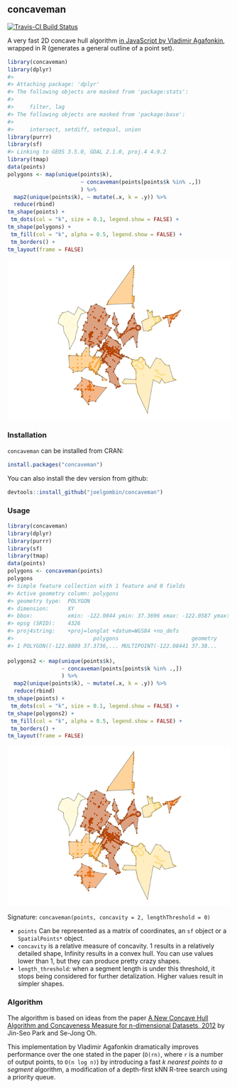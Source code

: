 <!-- README.md is generated from README.Rmd. Please edit that file -->
concaveman
----------

[![Travis-CI Build Status](https://travis-ci.org/joelgombin/concaveman.svg?branch=master)](https://travis-ci.org/joelgombin/concaveman)

A very fast 2D concave hull algorithm [in JavaScript by Vladimir Agafonkin](https://github.com/mapbox/concaveman), wrapped in R (generates a general outline of a point set).

``` r
library(concaveman)
library(dplyr)
#> 
#> Attaching package: 'dplyr'
#> The following objects are masked from 'package:stats':
#> 
#>     filter, lag
#> The following objects are masked from 'package:base':
#> 
#>     intersect, setdiff, setequal, union
library(purrr)
library(sf)
#> Linking to GEOS 3.5.0, GDAL 2.1.0, proj.4 4.9.2
library(tmap)
data(points)
polygons <- map(unique(points$k),
                       ~ concaveman(points[points$k %in% .,])
                       ) %>% 
  map2(unique(points$k), ~ mutate(.x, k = .y)) %>% 
  reduce(rbind)
tm_shape(points) +
 tm_dots(col = "k", size = 0.1, legend.show = FALSE) +
tm_shape(polygons) +
 tm_fill(col = "k", alpha = 0.5, legend.show = FALSE) +
 tm_borders() +
tm_layout(frame = FALSE)
```

![](README-example-1.png)

### Installation

`concaveman` can be installed from CRAN:

``` r
install.packages("concaveman")
```

You can also install the dev version from github:

``` r
devtools::install_github("joelgombin/concaveman")
```

### Usage

``` r
library(concaveman)
library(dplyr)
library(purrr)
library(sf)
library(tmap)
data(points)
polygons <- concaveman(points)
polygons
#> Simple feature collection with 1 feature and 0 fields
#> Active geometry column: polygons
#> geometry type:  POLYGON
#> dimension:      XY
#> bbox:           xmin: -122.0844 ymin: 37.3696 xmax: -122.0587 ymax: 37.3942
#> epsg (SRID):    4326
#> proj4string:    +proj=longlat +datum=WGS84 +no_defs
#>                         polygons                       geometry
#> 1 POLYGON((-122.0809 37.3736,... MULTIPOINT(-122.08441 37.38...

polygons2 <- map(unique(points$k),
                 ~ concaveman(points[points$k %in% .,])
                 ) %>% 
  map2(unique(points$k), ~ mutate(.x, k = .y)) %>% 
  reduce(rbind)
tm_shape(points) +
 tm_dots(col = "k", size = 0.1, legend.show = FALSE) +
tm_shape(polygons2) +
 tm_fill(col = "k", alpha = 0.5, legend.show = FALSE) +
 tm_borders() +
tm_layout(frame = FALSE)
```

![](README-usage-1.png)

Signature: `concaveman(points, concavity = 2, lengthThreshold = 0)`

-   `points` Can be represented as a matrix of coordinates, an `sf` object or a `SpatialPoints*` object.
-   `concavity` is a relative measure of concavity. 1 results in a relatively detailed shape, Infinity results in a convex hull. You can use values lower than 1, but they can produce pretty crazy shapes.
-   `length_threshold`: when a segment length is under this threshold, it stops being considered for further detalization. Higher values result in simpler shapes.

### Algorithm

The algorithm is based on ideas from the paper [A New Concave Hull Algorithm and Concaveness Measure for n-dimensional Datasets, 2012](http://www.iis.sinica.edu.tw/page/jise/2012/201205_10.pdf) by Jin-Seo Park and Se-Jong Oh.

This implementation by Vladimir Agafonkin dramatically improves performance over the one stated in the paper (`O(rn)`, where `r` is a number of output points, to `O(n log n)`) by introducing a fast *k nearest points to a segment* algorithm, a modification of a depth-first kNN R-tree search using a priority queue.
